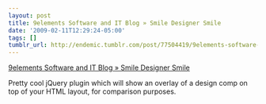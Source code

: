 ```yaml
---
layout: post
title: 9elements Software and IT Blog » Smile Designer Smile
date: '2009-02-11T12:29:24-05:00'
tags: []
tumblr_url: http://endemic.tumblr.com/post/77504419/9elements-software-and-it-blog-smile-designer
---
```

[9elements Software and IT Blog » Smile Designer Smile](http://blog.9elements.com/?page_id=54)  

Pretty cool jQuery plugin which will show an overlay of a design comp on top of your HTML layout, for comparison purposes.

